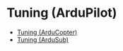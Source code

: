 # Tuning (ArduPilot)

- [Tuning (ArduCopter)](../SetupView/tuning_arducopter.md)
- [Tuning (ArduSub)](../SetupView/tuning_ardusub.md)
